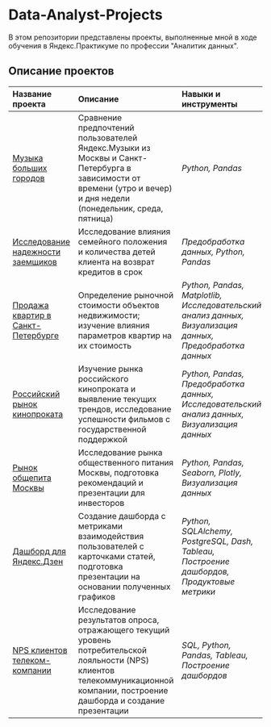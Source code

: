 # Data-Analyst-Projects

В этом репозитории представлены проекты, выполненные мной в ходе обучения в Яндекс.Практикуме по профессии "Аналитик данных".

## Описание проектов

| Название проекта | Описание | Навыки и инструменты | 
| :---------------------- | :---------------------- | :---------------------- |
| [Музыка больших городов](big-cities-music) | Сравнение предпочтений пользователей Яндекс.Музыки из Москвы и Санкт-Петербурга в зависимости от времени (утро и вечер) и дня недели (понедельник, среда, пятница)| *Python, Pandas* |
| [Исследование надежности заемщиков](borrowers-research) | Исследование влияния семейного положения и количества детей клиента на возврат кредитов в срок| *Предобработка данных, Python, Pandas* |
| [Продажа квартир в Санкт-Петербурге](apartments-for-sale-SP) | Определение рыночной стоимости объектов недвижимости; изучение влияния параметров квартир на их стоимость| *Python, Pandas, Matplotlib, Исследовательский анализ данных, Визуализация данных, Предобработка данных* |
| [Российский рынок кинопроката](ru-film-distribution-research) | Изучение рынка российского кинопроката и выявление текущих трендов, исследование успешности фильмов с государственной поддержкой| *Python, Pandas, Предобработка данных, Исследовательский анализ данных, Визуализация данных* |
| [Рынок общепита Москвы](catering-market) | Исследование рынка общественного питания Москвы, подготовка рекомендаций и презентации для инвесторов| *Python, Pandas, Seaborn, Plotly, Визуализация данных* |
| [Дашборд для Яндекс.Дзен](yandex-dzen) | Создание дашборда с метриками взаимодействия пользователей с карточками статей, подготовка презентации на основании полученных графиков| *Python, SQLAlchemy, PostgreSQL, Dash, Tableau, Построение дашбордов, Продуктовые метрики* |
| [NPS клиентов телеком-компании](telecom-nps) | Исследование результатов опроса, отражающего текущий уровень потребительской лояльности (NPS) клиентов телекоммуникационной компании, построение дашборда и создание презентации| *SQL, Python, Pandas, Tableau, Построение дашбордов* |


